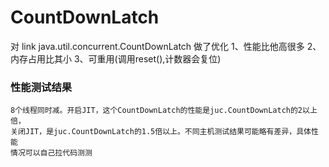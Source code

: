 # CountDownLatch
 对 link java.util.concurrent.CountDownLatch 做了优化
 1、性能比他高很多
 2、内存占用比其小
 3、可重用(调用reset(),计数器会复位)
 
### 性能测试结果
    8个线程同时减。开启JIT，这个CountDownLatch的性能是juc.CountDownLatch的2以上倍，
    关闭JIT，是juc.CountDownLatch的1.5倍以上。不同主机测试结果可能略有差异，具体性能
    情况可以自己拉代码测测
    
   
